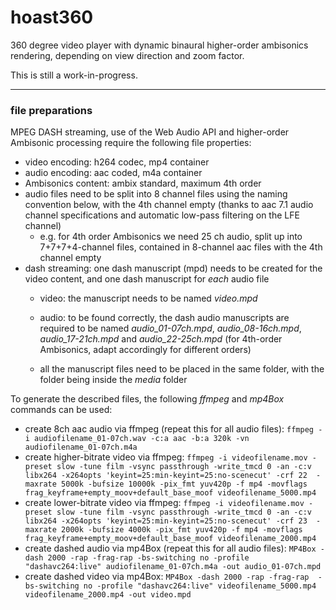 # hoast360

360 degree video player with dynamic binaural higher-order ambisonics rendering, depending on view direction and zoom factor.

This is still a work-in-progress.

----------


### file preparations

MPEG DASH streaming, use of the Web Audio API and higher-order Ambisonic processing require the following file properties:

 - video encoding: h264 codec, mp4 container
 - audio encoding: aac coded, m4a container
 - Ambisonics content: ambix standard, maximum 4th order
 - audio files need to be split into 8 channel files using the naming convention below, with the 4th channel empty (thanks to aac 7.1 audio channel specifications and automatic low-pass filtering on the LFE channel)
	 - e.g. for 4th order Ambisonics we need 25 ch audio, split up into 7+7+7+4-channel files, contained in 8-channel aac files with the 4th channel empty
 - dash streaming: one dash manuscript (mpd) needs to be created for the video content, and one dash manuscript for *each* audio file
	 - video: the manuscript needs to be named *video.mpd*
	 
	 - audio: to be found correctly, the dash audio manuscripts are required to be named *audio_01-07ch.mpd*, *audio_08-16ch.mpd*, *audio_17-21ch.mpd* and *audio_22-25ch.mpd* (for 4th-order Ambisonics, adapt accordingly for different orders) 
	 - all the manuscript files need to be placed in the same folder, with the folder being inside the *media* folder

To generate the described files, the following *ffmpeg* and *mp4Box* commands can be used:

 - create 8ch aac audio via ffmpeg (repeat this for all audio files): `ffmpeg -i audiofilename_01-07ch.wav -c:a aac -b:a 320k -vn audiofilename_01-07ch.m4a`
 - create higher-bitrate video via ffmpeg: `ffmpeg -i videofilename.mov -preset slow -tune film -vsync passthrough -write_tmcd 0 -an -c:v libx264 -x264opts 'keyint=25:min-keyint=25:no-scenecut' -crf 22  -maxrate 5000k -bufsize 10000k -pix_fmt yuv420p -f mp4 -movflags frag_keyframe+empty_moov+default_base_moof videofilename_5000.mp4`
 - create lower-bitrate video via ffmpeg: `ffmpeg -i videofilename.mov -preset slow -tune film -vsync passthrough -write_tmcd 0 -an -c:v libx264 -x264opts 'keyint=25:min-keyint=25:no-scenecut' -crf 23  -maxrate 2000k -bufsize 4000k -pix_fmt yuv420p -f mp4 -movflags frag_keyframe+empty_moov+default_base_moof videofilename_2000.mp4`
 - create dashed audio via mp4Box (repeat this for all audio files): `MP4Box -dash 2000 -rap -frag-rap -bs-switching no -profile "dashavc264:live" audiofilename_01-07ch.m4a -out audio_01-07ch.mpd`
 - create dashed video via mp4Box: `MP4Box -dash 2000 -rap -frag-rap  -bs-switching no -profile "dashavc264:live" videofilename_5000.mp4 videofilename_2000.mp4 -out video.mpd`



